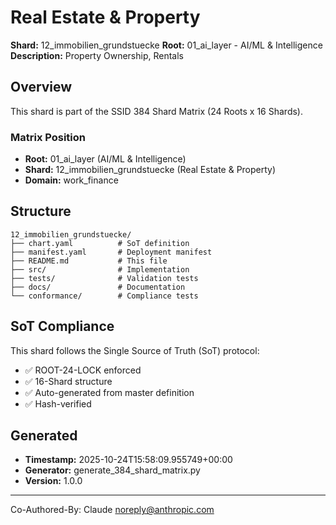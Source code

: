 # Real Estate & Property

**Shard:** 12_immobilien_grundstuecke
**Root:** 01_ai_layer - AI/ML & Intelligence
**Description:** Property Ownership, Rentals

## Overview

This shard is part of the SSID 384 Shard Matrix (24 Roots x 16 Shards).

### Matrix Position
- **Root:** 01_ai_layer (AI/ML & Intelligence)
- **Shard:** 12_immobilien_grundstuecke (Real Estate & Property)
- **Domain:** work_finance

## Structure

```
12_immobilien_grundstuecke/
├── chart.yaml          # SoT definition
├── manifest.yaml       # Deployment manifest
├── README.md           # This file
├── src/                # Implementation
├── tests/              # Validation tests
├── docs/               # Documentation
└── conformance/        # Compliance tests
```

## SoT Compliance

This shard follows the Single Source of Truth (SoT) protocol:
- ✅ ROOT-24-LOCK enforced
- ✅ 16-Shard structure
- ✅ Auto-generated from master definition
- ✅ Hash-verified

## Generated

- **Timestamp:** 2025-10-24T15:58:09.955749+00:00
- **Generator:** generate_384_shard_matrix.py
- **Version:** 1.0.0

---

Co-Authored-By: Claude <noreply@anthropic.com>
